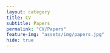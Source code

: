 ```yaml
---
layout: category
title: CV
subtitle: Papers
permalink: "CV/Papers"
feature-img: "assets/img/papers.jpg"
hide: true
---
```

